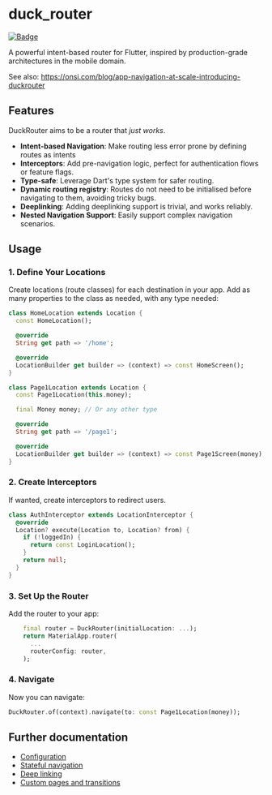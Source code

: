 # duck_router

[![Badge](https://img.shields.io/pub/v/duck_router.svg)](https://pub.dev/packages/duck_router)

A powerful intent-based router for Flutter, inspired by production-grade architectures in the mobile domain.

See also: https://onsi.com/blog/app-navigation-at-scale-introducing-duckrouter

## Features

DuckRouter aims to be a router that _just works_.

- **Intent-based Navigation**: Make routing less error prone by defining routes as intents
- **Interceptors**: Add pre-navigation logic, perfect for authentication flows or feature flags.
- **Type-safe**: Leverage Dart's type system for safer routing.
- **Dynamic routing registry**: Routes do not need to be initialised before navigating to them, avoiding tricky bugs.
- **Deeplinking**: Adding deeplinking support is trivial, and works reliably.
- **Nested Navigation Support**: Easily support complex navigation scenarios.

## Usage

### 1. Define Your Locations

Create locations (route classes) for each destination in your app. Add as many properties to the class as needed, with any type needed:

```dart
class HomeLocation extends Location {
  const HomeLocation();

  @override
  String get path => '/home';

  @override
  LocationBuilder get builder => (context) => const HomeScreen();
}

class Page1Location extends Location {
  const Page1Location(this.money);

  final Money money; // Or any other type

  @override
  String get path => '/page1';

  @override
  LocationBuilder get builder => (context) => const Page1Screen(money);
}
```

### 2. Create Interceptors

If wanted, create interceptors to redirect users.

```dart
class AuthInterceptor extends LocationInterceptor {
  @override
  Location? execute(Location to, Location? from) {
    if (!loggedIn) {
      return const LoginLocation();
    }
    return null;
  }
}
```

### 3. Set Up the Router

Add the router to your app:

```dart
    final router = DuckRouter(initialLocation: ...);
    return MaterialApp.router(
      ...
      routerConfig: router,
    );
```

### 4. Navigate

Now you can navigate:

```dart
DuckRouter.of(context).navigate(to: const Page1Location(money));
```

## Further documentation

- [Configuration](https://pub.dev/documentation/duck_router/latest/topics/Configuration-topic.html)
- [Stateful navigation](https://pub.dev/documentation/duck_router/latest/topics/Stateful%20navigation-topic.html)
- [Deep linking](https://pub.dev/documentation/duck_router/latest/topics/Deep%20linking-topic.html)
- [Custom pages and transitions](https://pub.dev/documentation/duck_router/latest/topics/Custom%20pages%20and%20transitions-topic.html)
